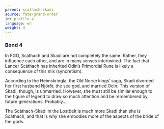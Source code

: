 ```yaml
---
parent: scathach-skadi
source: fate-grand-order
id: profile-4
language: en
weight: 4
---
```


### Bond 4

In FGO, Scáthach and Skadi are not completely the same. Rather, they influence each other, and are in many senses intertwined. The fact that Lancer Scáthach has inherited Odin’s Primordial Rune is likely a consequence of this mix (syncretism).

According to the Heimskringla, the Old Norse kings’ saga, Skadi divorced her first husband Njörðr, the sea god, and married Odin.
This version of Skadi, though, is unmarried. However, she must still be similar enough to the figure of legend to draw so much attention and be remembered by future generations. Probably…

The Scáthach-Skadi in the Lostbelt is much more Skadi than she is Scáthach, and that is why she embodies more of the aspects of the bride of the gods.
